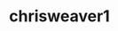 ---
layout: md
title: chrisweaver1
repo: chrisweaver1/chrisweaver1
description: Personal websites and documents repository. Includes personal website, Github profile page, CV, and covering letter templates.
tags: ['jekyll', 'ruby', 'html', 'docker']
sort_key: 2
---